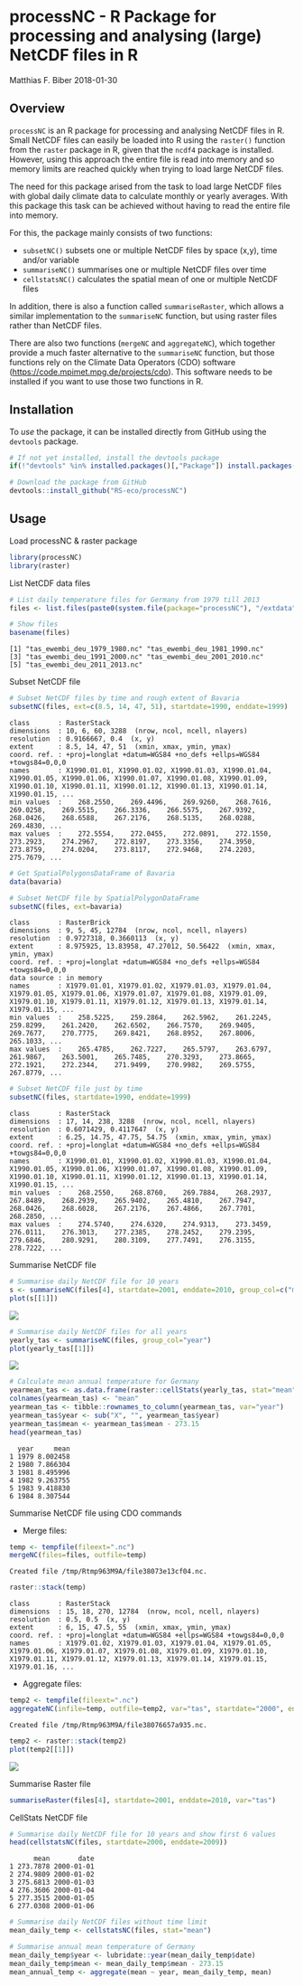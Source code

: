 processNC - R Package for processing and analysing (large) NetCDF files in R
================
Matthias F. Biber
2018-01-30

Overview
--------

`processNC` is an R package for processing and analysing NetCDF files in R. Small NetCDF files can easily be loaded into R using the `raster()` function from the `raster` package in R, given that the `ncdf4` package is installed. However, using this approach the entire file is read into memory and so memory limits are reached quickly when trying to load large NetCDF files.

The need for this package arised from the task to load large NetCDF files with global daily climate data to calculate monthly or yearly averages. With this package this task can be achieved without having to read the entire file into memory.

For this, the package mainly consists of two functions:

-   `subsetNC()` subsets one or multiple NetCDF files by space (x,y), time and/or variable
-   `summariseNC()` summarises one or multiple NetCDF files over time
-   `cellstatsNC()` calculates the spatial mean of one or multiple NetCDF files

In addition, there is also a function called `summariseRaster`, which allows a similar implementation to the `summariseNC` function, but using raster files rather than NetCDF files.

There are also two functions (`mergeNC` and `aggregateNC`), which together provide a much faster alternative to the `summariseNC` function, but those functions rely on the Climate Data Operators (CDO) software (<https://code.mpimet.mpg.de/projects/cdo>). This software needs to be installed if you want to use those two functions in R.

Installation
------------

To *use* the package, it can be installed directly from GitHub using the `devtools` package.

``` r
# If not yet installed, install the devtools package
if(!"devtools" %in% installed.packages()[,"Package"]) install.packages("devtools")

# Download the package from GitHub
devtools::install_github("RS-eco/processNC")
```

Usage
-----

Load processNC & raster package

``` r
library(processNC)
library(raster)
```

List NetCDF data files

``` r
# List daily temperature files for Germany from 1979 till 2013
files <- list.files(paste0(system.file(package="processNC"), "/extdata"), full.names=T)

# Show files
basename(files)
```

    [1] "tas_ewembi_deu_1979_1980.nc" "tas_ewembi_deu_1981_1990.nc"
    [3] "tas_ewembi_deu_1991_2000.nc" "tas_ewembi_deu_2001_2010.nc"
    [5] "tas_ewembi_deu_2011_2013.nc"

Subset NetCDF file

``` r
# Subset NetCDF files by time and rough extent of Bavaria
subsetNC(files, ext=c(8.5, 14, 47, 51), startdate=1990, enddate=1999)
```

    class       : RasterStack 
    dimensions  : 10, 6, 60, 3288  (nrow, ncol, ncell, nlayers)
    resolution  : 0.9166667, 0.4  (x, y)
    extent      : 8.5, 14, 47, 51  (xmin, xmax, ymin, ymax)
    coord. ref. : +proj=longlat +datum=WGS84 +no_defs +ellps=WGS84 +towgs84=0,0,0 
    names       : X1990.01.01, X1990.01.02, X1990.01.03, X1990.01.04, X1990.01.05, X1990.01.06, X1990.01.07, X1990.01.08, X1990.01.09, X1990.01.10, X1990.01.11, X1990.01.12, X1990.01.13, X1990.01.14, X1990.01.15, ... 
    min values  :    268.2550,    269.4496,    269.9260,    268.7616,    269.0258,    269.5515,    266.3336,    266.5575,    267.9392,    268.0426,    268.6588,    267.2176,    268.5135,    268.0288,    269.4830, ... 
    max values  :    272.5554,    272.0455,    272.0891,    272.1550,    273.2923,    274.2967,    272.8197,    273.3356,    274.3950,    273.8759,    274.0204,    273.8117,    272.9468,    274.2203,    275.7679, ... 

``` r
# Get SpatialPolygonsDataFrame of Bavaria
data(bavaria)

# Subset NetCDF file by SpatialPolygonDataFrame
subsetNC(files, ext=bavaria)
```

    class       : RasterBrick 
    dimensions  : 9, 5, 45, 12784  (nrow, ncol, ncell, nlayers)
    resolution  : 0.9727318, 0.3660113  (x, y)
    extent      : 8.975925, 13.83958, 47.27012, 50.56422  (xmin, xmax, ymin, ymax)
    coord. ref. : +proj=longlat +datum=WGS84 +no_defs +ellps=WGS84 +towgs84=0,0,0 
    data source : in memory
    names       : X1979.01.01, X1979.01.02, X1979.01.03, X1979.01.04, X1979.01.05, X1979.01.06, X1979.01.07, X1979.01.08, X1979.01.09, X1979.01.10, X1979.01.11, X1979.01.12, X1979.01.13, X1979.01.14, X1979.01.15, ... 
    min values  :    258.5225,    259.2864,    262.5962,    261.2245,    259.8299,    261.2420,    262.6502,    266.7570,    269.9405,    269.7677,    270.7775,    269.8421,    268.8952,    267.8006,    265.1033, ... 
    max values  :    265.4785,    262.7227,    265.5797,    263.6797,    261.9867,    263.5001,    265.7485,    270.3293,    273.8665,    272.1921,    272.2344,    271.9499,    270.9982,    269.5755,    267.8779, ... 

``` r
# Subset NetCDF file just by time
subsetNC(files, startdate=1990, enddate=1999)
```

    class       : RasterStack 
    dimensions  : 17, 14, 238, 3288  (nrow, ncol, ncell, nlayers)
    resolution  : 0.6071429, 0.4117647  (x, y)
    extent      : 6.25, 14.75, 47.75, 54.75  (xmin, xmax, ymin, ymax)
    coord. ref. : +proj=longlat +datum=WGS84 +no_defs +ellps=WGS84 +towgs84=0,0,0 
    names       : X1990.01.01, X1990.01.02, X1990.01.03, X1990.01.04, X1990.01.05, X1990.01.06, X1990.01.07, X1990.01.08, X1990.01.09, X1990.01.10, X1990.01.11, X1990.01.12, X1990.01.13, X1990.01.14, X1990.01.15, ... 
    min values  :    268.2550,    268.8760,    269.7884,    268.2937,    267.8489,    268.2939,    265.9402,    265.4810,    267.7947,    268.0426,    268.6028,    267.2176,    267.4866,    267.7701,    268.2850, ... 
    max values  :    274.5740,    274.6320,    274.9313,    273.3459,    276.0111,    276.3013,    277.2385,    278.2452,    279.2395,    279.6846,    280.9291,    280.3109,    277.7491,    276.3155,    278.7222, ... 

Summarise NetCDF file

``` r
# Summarise daily NetCDF file for 10 years 
s <- summariseNC(files[4], startdate=2001, enddate=2010, group_col=c("month", "year"))
plot(s[[1]])
```

![](README_files/figure-markdown_github/unnamed-chunk-5-1.png)

``` r
# Summarise daily NetCDF files for all years
yearly_tas <- summariseNC(files, group_col="year")
plot(yearly_tas[[1]])
```

![](README_files/figure-markdown_github/unnamed-chunk-6-1.png)

``` r
# Calculate mean annual temperature for Germany
yearmean_tas <- as.data.frame(raster::cellStats(yearly_tas, stat="mean"))
colnames(yearmean_tas) <- "mean"
yearmean_tas <- tibble::rownames_to_column(yearmean_tas, var="year")
yearmean_tas$year <- sub("X", "", yearmean_tas$year)
yearmean_tas$mean <- yearmean_tas$mean - 273.15
head(yearmean_tas)
```

      year     mean
    1 1979 8.002458
    2 1980 7.866304
    3 1981 8.495996
    4 1982 9.263755
    5 1983 9.418830
    6 1984 8.307544

Summarise NetCDF file using CDO commands

-   Merge files:

``` r
temp <- tempfile(fileext=".nc")
mergeNC(files=files, outfile=temp)
```

    Created file /tmp/Rtmp963M9A/file38073e13cf04.nc.

``` r
raster::stack(temp)
```

    class       : RasterStack 
    dimensions  : 15, 18, 270, 12784  (nrow, ncol, ncell, nlayers)
    resolution  : 0.5, 0.5  (x, y)
    extent      : 6, 15, 47.5, 55  (xmin, xmax, ymin, ymax)
    coord. ref. : +proj=longlat +datum=WGS84 +ellps=WGS84 +towgs84=0,0,0 
    names       : X1979.01.02, X1979.01.03, X1979.01.04, X1979.01.05, X1979.01.06, X1979.01.07, X1979.01.08, X1979.01.09, X1979.01.10, X1979.01.11, X1979.01.12, X1979.01.13, X1979.01.14, X1979.01.15, X1979.01.16, ... 

-   Aggregate files:

``` r
temp2 <- tempfile(fileext=".nc")
aggregateNC(infile=temp, outfile=temp2, var="tas", startdate="2000", enddate="2009")
```

    Created file /tmp/Rtmp963M9A/file38076657a935.nc.

``` r
temp2 <- raster::stack(temp2)
plot(temp2[[1]])
```

![](README_files/figure-markdown_github/unnamed-chunk-8-1.png)

Summarise Raster file

``` r
summariseRaster(files[4], startdate=2001, enddate=2010, var="tas")
```

CellStats NetCDF file

``` r
# Summarise daily NetCDF file for 10 years and show first 6 values
head(cellstatsNC(files, startdate=2000, enddate=2009))
```

          mean       date
    1 273.7878 2000-01-01
    2 274.9809 2000-01-02
    3 275.6813 2000-01-03
    4 276.3606 2000-01-04
    5 277.3515 2000-01-05
    6 277.0308 2000-01-06

``` r
# Summarise daily NetCDF files without time limit
mean_daily_temp <- cellstatsNC(files, stat="mean")

# Summarise annual mean temperature of Germany 
mean_daily_temp$year <- lubridate::year(mean_daily_temp$date)
mean_daily_temp$mean <- mean_daily_temp$mean - 273.15
mean_annual_temp <- aggregate(mean ~ year, mean_daily_temp, mean)
```

